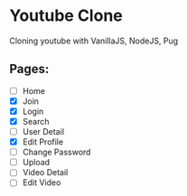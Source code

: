 # Youtube Clone

Cloning youtube with VanillaJS, NodeJS, Pug

## Pages:
- [ ] Home
- [X] Join
- [X] Login
- [X] Search
- [ ] User Detail
- [X] Edit Profile
- [ ] Change Password
- [ ] Upload
- [ ] Video Detail
- [ ] Edit Video
